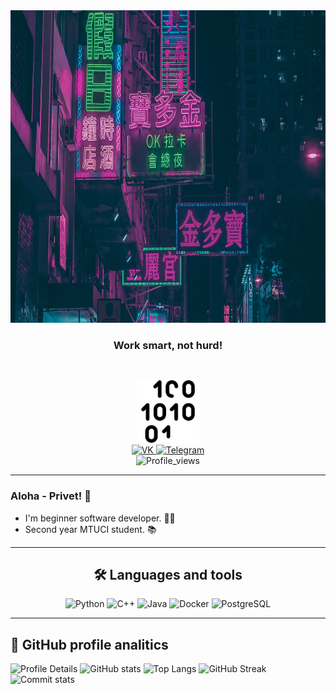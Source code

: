 <!-- Header -->

<div id="header" align="center">
    <img src="/img/header.jpeg" style=width:100%;height:500px; alt="Header"/>
    <h3 >Work smart, not hurd!</h3>
    <img src="/img/binary-code.png" width="100" style=margin-top:30px alt="Icon"/>
</div>


<!-- Links -->

<div id="badges" align=center>
    <a href="https://vk.com/notmindset">
        <img src="https://img.shields.io/badge/-VK-/?style=for-the-badge&logo=vk&color=090909" alt="VK"/>
    </a>
    <a href="https://t.me/extinctionflas">
        <img src="https://img.shields.io/badge/-Telegram-/?style=for-the-badge&logo=telegram&color=090909" alt="Telegram"/>
    </a>
</div>

<!-- Profile views -->

<div id="Profile_views" align=center >
    <img src="https://komarev.com/ghpvc/?username=semuloff" alt="Profile_views"/>
</div>

---

### Aloha - Privet! 👋  
* I'm beginner software developer. 👨‍💻
* Second year MTUCI student. 📚

---

<!-- Languages and tools -->


<div id="langs_and_tools" align=center>
    <h2> 🛠 Languages and tools </h2>
    <img src="https://img.shields.io/badge/-Python-/?style=for-the-badge&logo=Python&color=090909" alt="Python">
    <img src="https://img.shields.io/badge/-C++-/?style=for-the-badge&logo=C%2b%2b&color=090909" alt="C++">
    <img src="https://img.shields.io/badge/-Java-/?style=for-the-badge&logo=java&color=090909" alt="Java">
    <img src="https://img.shields.io/badge/-Docker-/?style=for-the-badge&logo=Docker&color=090909" alt="Docker">
    <img src="https://img.shields.io/badge/-PostgreSQL-/?style=for-the-badge&logo=PostgreSQL&color=090909" alt="PostgreSQL">
</div>

---

## 🚀 GitHub profile analitics

![Profile Details](http://github-profile-summary-cards.vercel.app/api/cards/profile-details?username=semuloff&theme=2077)
![GitHub stats](https://github-readme-stats.vercel.app/api?username=semuloff&show_icons=true&theme=radical)
![Top Langs](https://github-readme-stats.vercel.app/api/top-langs/?username=semuloff&show_icons=true&theme=radical&layout=compact)
![GitHub Streak](http://github-readme-streak-stats.herokuapp.com?user=semuloff&theme=nightowl)
![Commit stats](http://github-profile-summary-cards.vercel.app/api/cards/productive-time?username=semuloff&theme=2077&utcOffset=8)